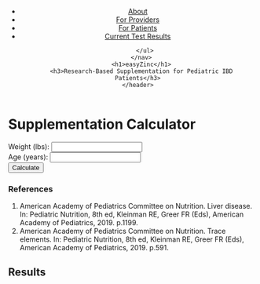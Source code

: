<html>
<head>
  <title>easyZinc</title>
  <link rel="stylesheet" type="text/css" href="style.css">
</head>
<body>
  <div class="top-section">
    <header>
      <nav>
        <ul>
          <li><a href="#">About</a></li>
          <li><a href="#">For Providers</a></li>
          <li><a href="#">For Patients</a></li>
          <li><a href="#">Current Test Results</a></li>
          
        </ul>
      </nav>
      <h1>easyZinc</h1>
      <h3>Research-Based Supplementation for Pediatric IBD Patients</h3>
    </header>
  </div>
 
  <div class="top-section">
    <h1>Supplementation Calculator</h1>
    <div class="calculator">
      <label for="input1">Weight (lbs):</label>
      <input type="number" id="input1">
      <br>
      <label for="input2">Age (years):</label>
      <input type="number" id="input2">
      <br>
      <button onclick="calculate()">Calculate</button>
      <div id="result"></div>
      <div>
        <h3 style="font-weight: bold;">References</h3>
        <ol>
          <li>American Academy of Pediatrics Committee on Nutrition. Liver disease. In: Pediatric Nutrition, 8th ed, Kleinman RE, Greer FR (Eds), American Academy of Pediatrics, 2019. p.1199.</li>
          <li>American Academy of Pediatrics Committee on Nutrition. Trace elements. In: Pediatric Nutrition, 8th ed, Kleinman RE, Greer FR (Eds), American Academy of Pediatrics, 2019. p.591.</li>
        </ol>
      </div>
    </div>
  </div>

  <h2>Results</h2>

  <table style="display: none;"> <!-- Hide the table by default -->
    <thead>
      <tr>
        <th>URL</th>
        <th>Suggested Dosage</th>
        <th>Original Suggested Serving Size</th>
      </tr>
    </thead>
    <tbody id="table-body"> <!-- Added an id attribute -->
      <!-- JavaScript code will generate rows here -->
    </tbody>
  </table>
  
  <script>
    // Your JavaScript code
    const dictionaryObject = {};

    fetch('https://raw.githubusercontent.com/sumeishan/zinc/main/Supplementation%20Spreadsheet%20-%20Sheet1.csv')
      .then(response => response.text())
      .then(data => {
        const rows = data.split('\n').slice(1); // Remove header row

        rows.forEach(row => {
          const [url, origDosage, perMeasure, measure, dosagePerMeasure] = row.split(',');

          dictionaryObject[dosagePerMeasure] = {
            url: url,
            measure: measure, 
            origDosage: origDosage,
            perMeasure: perMeasure
          };
        });

        console.log('Dictionary object:', dictionaryObject);
      })
      .catch(error => {
        console.error('Error fetching CSV:', error);
      });

    // Function to calculate the number of measures and determine the appropriate measure word
    function getNumberOfMeasures(first_value = 40, dpm) {
      <!--   
      var { n: recommended_dose, duration: recommended_duration } = calculate_supplementation(first_value); // Fixed variable name
      -->
      const n = 40
      const dividend = Math.floor(n / dpm); // Fixed variable name
      return dividend;
    }

    // Array of measure word pairs [singular, plural]
    const measureWordPairs = [
      ['gummy', 'gummies'],
      ['capsule', 'capsules'],
      ['drop', 'drops'],
      ['tablet', 'tablets'],
      ['spray', 'sprays']
    ];

    // Function to get the singular version of the measure word
    function getMeasureSingular(measure) {
      const pair = measureWordPairs.find(([singular, _]) => measure === singular);
      return pair ? pair[0] : measure;
    }

    // Function to get the plural version of the measure word
    function getMeasurePlural(measure) {
      const pair = measureWordPairs.find(([_ , plural]) => measure === plural);
      return pair ? pair[1] : measure;
    }

    // Function to calculate the total dosage
    function calculateTotalDosage(numberOfMeasures, dosagePerMeasure) {
      const totalDosage = numberOfMeasures * dosagePerMeasure;
      return totalDosage.toFixed(1);
    }

    // Function to calculate the supplementation values
    function calculate_supplementation(weight_in_lbs) {
      let recommended_dose = 0;
      let recommended_duration = "4 to 6 weeks, depending on severity";
      let weight_in_kg = weight_in_lbs * 0.45359237;
      recommended_dose = Math.round(weight_in_kg * 10) / 10;
      return { n: recommended_dose, duration: recommended_duration };
    }

    // Function to perform the calculation and display the result
    function calculate() {
      var value1 = parseInt(document.getElementById("input1").value);
      var value2 = parseInt(document.getElementById("input2").value);
      var { n: recommended_dose, duration: recommended_duration } = calculate_supplementation(value1);
      var resultDiv = document.getElementById("result");
      resultDiv.innerHTML = "Recommended Dosage: " + recommended_dose + " mg per day" + "<br>Recommended Duration: " + recommended_duration;

      // Clear existing table rows
      const tbody = document.getElementById('table-body'); // Use the id attribute set for tbody
      tbody.innerHTML = '';

      // Generate new table rows
      for (const dosage in dictionaryObject) {
        const { url, measure, origDosage, perMeasure } = dictionaryObject[dosage];

        const row = document.createElement('tr');
        const numberOfMeasures = getNumberOfMeasures(value1, dosage);
        const suggestedDosage = numberOfMeasures === 1 ? getMeasureSingular(measure) : getMeasurePlural(measure);
        const originalSuggestedServing = `${origDosage} mg for every ${perMeasure} ${measure}`;

        row.innerHTML = `
          <td>${url}</td>
          <td>${numberOfMeasures} ${suggestedDosage} (Total Intake: ${calculateTotalDosage(numberOfMeasures, dosage)} mg)</td>
          <td>${originalSuggestedServing}</td>
        `;

        tbody.appendChild(row);
      }

      // Show the results table
      var table = document.querySelector('table');
      table.style.display = 'table';
    }
  </script>
</body>
</html>
